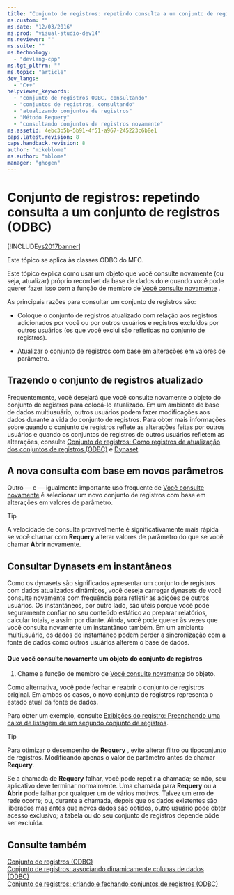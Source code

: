 ```yaml
---
title: "Conjunto de registros: repetindo consulta a um conjunto de registros (ODBC) | Microsoft Docs"
ms.custom: ""
ms.date: "12/03/2016"
ms.prod: "visual-studio-dev14"
ms.reviewer: ""
ms.suite: ""
ms.technology: 
  - "devlang-cpp"
ms.tgt_pltfrm: ""
ms.topic: "article"
dev_langs: 
  - "C++"
helpviewer_keywords: 
  - "conjunto de registros ODBC, consultando"
  - "conjuntos de registros, consultando"
  - "atualizando conjuntos de registros"
  - "Método Requery"
  - "consultando conjuntos de registros novamente"
ms.assetid: 4ebc3b5b-5b91-4f51-a967-245223c6b8e1
caps.latest.revision: 8
caps.handback.revision: 8
author: "mikeblome"
ms.author: "mblome"
manager: "ghogen"
---
```

# Conjunto de registros: repetindo consulta a um conjunto de registros (ODBC)
[!INCLUDE[vs2017banner](../../assembler/inline/includes/vs2017banner.md)]

Este tópico se aplica às classes ODBC do MFC.  
  
 Este tópico explica como usar um objeto que você consulte novamente \(ou seja, atualizar\) próprio recordset da base de dados do e quando você pode querer fazer isso com a função de membro de [Você consulte novamente](../Topic/CRecordset::Requery.md) .  
  
 As principais razões para consultar um conjunto de registros são:  
  
-   Coloque o conjunto de registros atualizado com relação aos registros adicionados por você ou por outros usuários e registros excluídos por outros usuários \(os que você exclui são refletidas no conjunto de registros\).  
  
-   Atualizar o conjunto de registros com base em alterações em valores de parâmetro.  
  
##  <a name="_core_bringing_the_recordset_up_to_date"></a> Trazendo o conjunto de registros atualizado  
 Frequentemente, você desejará que você consulte novamente o objeto do conjunto de registros para colocá\-lo atualizado.  Em um ambiente de base de dados multiusuário, outros usuários podem fazer modificações aos dados durante a vida do conjunto de registros.  Para obter mais informações sobre quando o conjunto de registros reflete as alterações feitas por outros usuários e quando os conjuntos de registros de outros usuários refletem as alterações, consulte [Conjunto de registros: Como registros de atualização dos conjuntos de registros \(ODBC\)](../../data/odbc/recordset-how-recordsets-update-records-odbc.md) e [Dynaset](../../data/odbc/dynaset.md).  
  
##  <a name="_core_requerying_based_on_new_parameters"></a> A nova consulta com base em novos parâmetros  
 Outro — e — igualmente importante uso frequente de [Você consulte novamente](../Topic/CRecordset::Requery.md) é selecionar um novo conjunto de registros com base em alterações em valores de parâmetro.  
  
> [!TIP]
>  A velocidade de consulta provavelmente é significativamente mais rápida se você chamar com **Requery** alterar valores de parâmetro do que se você chamar **Abrir** novamente.  
  
##  <a name="_core_requerying_dynasets_vs.._snapshots"></a> Consultar Dynasets em instantâneos  
 Como os dynasets são significados apresentar um conjunto de registros com dados atualizados dinâmicos, você deseja carregar dynasets de você consulte novamente com frequência para refletir as adições de outros usuários.  Os instantâneos, por outro lado, são úteis porque você pode seguramente confiar no seu conteúdo estático ao preparar relatórios, calcular totais, e assim por diante.  Ainda, você pode querer às vezes que você consulte novamente um instantâneo também.  Em um ambiente multiusuário, os dados de instantâneo podem perder a sincronização com a fonte de dados como outros usuários alterem o base de dados.  
  
#### Que você consulte novamente um objeto do conjunto de registros  
  
1.  Chame a função de membro de [Você consulte novamente](../Topic/CRecordset::Requery.md) do objeto.  
  
 Como alternativa, você pode fechar e reabrir o conjunto de registros original.  Em ambos os casos, o novo conjunto de registros representa o estado atual da fonte de dados.  
  
 Para obter um exemplo, consulte [Exibições do registro: Preenchendo uma caixa de listagem de um segundo conjunto de registros](../../data/filling-a-list-box-from-a-second-recordset-mfc-data-access.md).  
  
> [!TIP]
>  Para otimizar o desempenho de **Requery** , evite alterar [filtro](../../data/odbc/recordset-filtering-records-odbc.md) ou [tipo](../../data/odbc/recordset-sorting-records-odbc.md)conjunto de registros.  Modificando apenas o valor de parâmetro antes de chamar **Requery**.  
  
 Se a chamada de **Requery** falhar, você pode repetir a chamada; se não, seu aplicativo deve terminar normalmente.  Uma chamada para **Requery** ou a **Abrir** pode falhar por qualquer um de vários motivos.  Talvez um erro de rede ocorre; ou, durante a chamada, depois que os dados existentes são liberados mas antes que novos dados são obtidos, outro usuário pode obter acesso exclusivo; a tabela ou do seu conjunto de registros depende pôde ser excluída.  
  
## Consulte também  
 [Conjunto de registros \(ODBC\)](../../data/odbc/recordset-odbc.md)   
 [Conjunto de registros: associando dinamicamente colunas de dados \(ODBC\)](../../data/odbc/recordset-dynamically-binding-data-columns-odbc.md)   
 [Conjunto de registros: criando e fechando conjuntos de registros \(ODBC\)](../../data/odbc/recordset-creating-and-closing-recordsets-odbc.md)